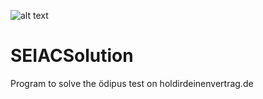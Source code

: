 ![alt text](https://travis-ci.org/TerRoshak/SEIACSolution.svg?branch=master "build status")
# SEIACSolution
Program to solve the ödipus test on holdirdeinenvertrag.de
